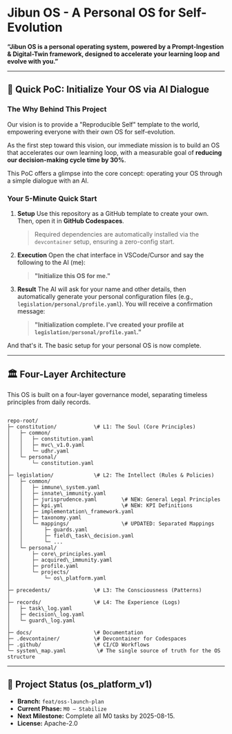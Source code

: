 # Jibun OS - A Personal OS for Self-Evolution

**“Jibun OS is a personal operating system, powered by a Prompt-Ingestion & Digital-Twin framework, designed to accelerate your learning loop and evolve with you.”**

---

## 🚀 Quick PoC: Initialize Your OS via AI Dialogue

### The Why Behind This Project

Our vision is to provide a "Reproducible Self" template to the world, empowering everyone with their own OS for self-evolution.

As the first step toward this vision, our immediate mission is to build an OS that accelerates our own learning loop, with a measurable goal of **reducing our decision-making cycle time by 30%**.

This PoC offers a glimpse into the core concept: operating your OS through a simple dialogue with an AI.

### Your 5-Minute Quick Start

1.  **Setup**
    Use this repository as a GitHub template to create your own. Then, open it in **GitHub Codespaces**.
    > Required dependencies are automatically installed via the `devcontainer` setup, ensuring a zero-config start.

2.  **Execution**
    Open the chat interface in VSCode/Cursor and say the following to the AI (me):
    > **"Initialize this OS for me."**

3.  **Result**
    The AI will ask for your name and other details, then automatically generate your personal configuration files (e.g., `legislation/personal/profile.yaml`). You will receive a confirmation message:
    > **"Initialization complete. I've created your profile at `legislation/personal/profile.yaml`."**

And that's it. The basic setup for your personal OS is now complete.

---

## 🏛️ Four-Layer Architecture

This OS is built on a four-layer governance model, separating timeless principles from daily records.

```

repo-root/
├─ constitution/            \# L1: The Soul (Core Principles)
│   ├─ common/
│   │   ├─ constitution.yaml
│   │   ├─ mvc\_v1.0.yaml
│   │   └─ udhr.yaml
│   └─ personal/
│       └─ constitution.yaml
│
├─ legislation/             \# L2: The Intellect (Rules & Policies)
│   ├─ common/
│   │   ├─ immune\_system.yaml
│   │   ├─ innate\_immunity.yaml
│   │   ├─ jurisprudence.yaml        \# NEW: General Legal Principles
│   │   ├─ kpi.yml                   \# NEW: KPI Definitions
│   │   ├─ implementation\_framework.yaml
│   │   ├─ taxonomy.yaml
│   │   └─ mappings/                 \# UPDATED: Separated Mappings
│   │       ├─ guards.yaml
│   │       ├─ field\_task\_decision.yaml
│   │       └─ ...
│   └─ personal/
│       ├─ core\_principles.yaml
│       ├─ acquired\_immunity.yaml
│       ├─ profile.yaml
│       └─ projects/
│           └─ os\_platform.yaml
│
├─ precedents/              \# L3: The Consciousness (Patterns)
│
├─ records/                 \# L4: The Experience (Logs)
│   ├─ task\_log.yaml
│   ├─ decision\_log.yaml
│   └─ guard\_log.yaml
│
├─ docs/                    \# Documentation
├─ .devcontainer/           \# Devcontainer for Codespaces
├─ .github/                 \# CI/CD Workflows
└─ system\_map.yaml          \# The single source of truth for the OS structure

```

---

## 🎯 Project Status (os_platform_v1)

* **Branch:** `feat/oss-launch-plan`
* **Current Phase:** `M0 – Stabilize`
* **Next Milestone:** Complete all M0 tasks by 2025-08-15.
* **License:** Apache-2.0
```
